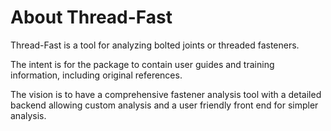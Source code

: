# About Thread-Fast

Thread-Fast is a tool for analyzing bolted joints or threaded fasteners.

The intent is for the package to contain user guides and training information, including original references.

The vision is to have a comprehensive fastener analysis tool with a detailed backend allowing custom analysis and a user friendly front end for simpler analysis.
